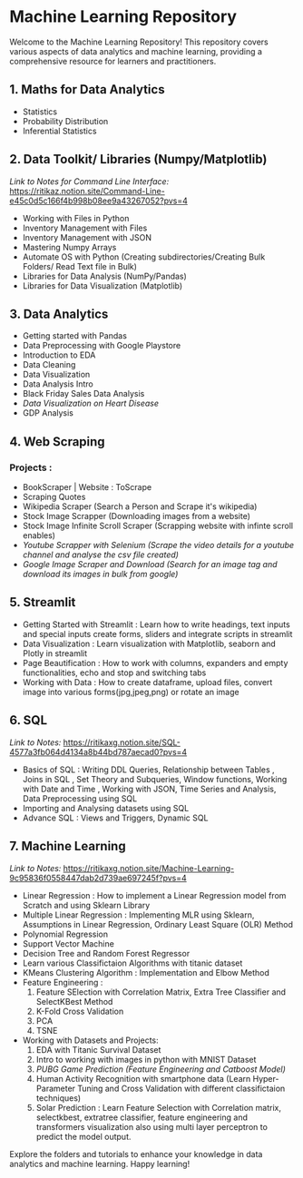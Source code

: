 # Machine Learning Repository

Welcome to the Machine Learning Repository! This repository covers various aspects of data analytics and machine learning, providing a comprehensive resource for learners and practitioners.

## 1. Maths for Data Analytics
   - Statistics
   - Probability Distribution
   - Inferential Statistics

## 2. Data Toolkit/ Libraries (Numpy/Matplotlib)
*Link to Notes for Command Line Interface:*
https://ritikaz.notion.site/Command-Line-e45c0d5c166f4b998b08ee9a43267052?pvs=4
   - Working with Files in Python
   - Inventory Management with Files
   - Inventory Management with JSON
   - Mastering Numpy Arrays
   - Automate OS with Python (Creating subdirectories/Creating Bulk Folders/ Read Text file in Bulk)
   - Libraries for Data Analysis (NumPy/Pandas)
   - Libraries for Data Visualization (Matplotlib)

## 3. Data Analytics
   - Getting started with Pandas
   - Data Preprocessing with Google Playstore
   - Introduction to EDA
   - Data Cleaning
   - Data Visualization
   - Data Analysis Intro
   - Black Friday Sales Data Analysis
   - _Data Visualization on Heart Disease_
   - GDP Analysis

## 4. Web Scraping
   ### Projects :
   - BookScraper | Website : ToScrape
   - Scraping Quotes
   - Wikipedia Scraper (Search a Person and Scrape it's wikipedia)
   - Stock Image Scrapper (Downloading images from a website)
   - Stock Image Infinite Scroll Scraper (Scrapping website with infinte scroll enables)
   - _Youtube Scrapper with Selenium (Scrape the video details for a youtube channel and analyse the csv file created)_
   - _Google Image Scraper and Download (Search for an image tag and download its images in bulk from google)_

## 5. Streamlit
   -    Getting Started with Streamlit : Learn how to write headings, text inputs and special inputs create forms, sliders and integrate scripts in streamlit
   -    Data Visualization : Learn visualization with Matplotlib, seaborn and Plotly in streamlit
   -    Page Beautification : How to work with columns, expanders and empty functionalities, echo and stop and switching tabs
   -    Working with Data : How to create dataframe, upload files, convert image into various forms(jpg,jpeg,png) or rotate an image

## 6. SQL
*Link to Notes:*
https://ritikaxg.notion.site/SQL-4577a3fb064d4134a8b44bd787aecad0?pvs=4
   - Basics of SQL : Writing DDL Queries, Relationship between Tables , Joins in SQL , Set Theory and Subqueries, Window functions, Working with Date and Time , Working with JSON, Time Series and Analysis, Data Preprocessing using SQL
   - Importing and Analysing datasets using SQL
   - Advance SQL : Views and Triggers, Dynamic SQL

## 7. Machine Learning
*Link to Notes:*
https://ritikaxg.notion.site/Machine-Learning-9c95836f0558447dab2d739ae697245f?pvs=4
   - Linear Regression : How to implement a Linear Regression model from Scratch and using Sklearn Library
   - Multiple Linear Regression : Implementing MLR using Sklearn, Assumptions in Linear Regression, Ordinary Least Square (OLR) Method
   - Polynomial Regression
   - Support Vector Machine
   - Decision Tree and Random Forest Regressor
   - Learn various Classifictaion Algorithms with titanic dataset
   - KMeans Clustering Algorithm : Implementation and Elbow Method
   - Feature Engineering :
     1. Feature SElection with Correlation Matrix, Extra Tree Classifier and SelectKBest Method
     2. K-Fold Cross Validation
     3. PCA
     4. TSNE
   - Working with Datasets and Projects:
     1. EDA with Titanic Survival Dataset
     2. Intro to working with images in python with MNIST Dataset
     3. _PUBG Game Prediction (Feature Engineering and Catboost Model)_
     4. Human Activity Recognition with smartphone data (Learn Hyper-Parameter Tuning and Cross Validation with different classifictaion techniques)
     5. Solar Prediction : Learn Feature Selection with Correlation matrix, selectkbest, extratree classifier, feature engineering and transformers visualization also using multi layer perceptron to predict the model output.

Explore the folders and tutorials to enhance your knowledge in data analytics and machine learning. Happy learning!

